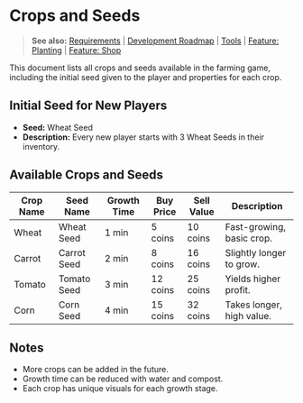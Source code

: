 # Crops and Seeds

> **See also:** [Requirements](requirements.md) | [Development Roadmap](planning.md) | [Tools](tools.md) | [Feature: Planting](feature-planting.md) | [Feature: Shop](feature-shop.md)

This document lists all crops and seeds available in the farming game, including the initial seed given to the player and properties for each crop.

## Initial Seed for New Players
- **Seed:** Wheat Seed
- **Description:** Every new player starts with 3 Wheat Seeds in their inventory.

## Available Crops and Seeds

| Crop Name   | Seed Name     | Growth Time | Buy Price | Sell Value | Description                |
|-------------|--------------|-------------|-----------|------------|----------------------------|
| Wheat       | Wheat Seed   | 1 min       | 5 coins   | 10 coins   | Fast-growing, basic crop.  |
| Carrot      | Carrot Seed  | 2 min       | 8 coins   | 16 coins   | Slightly longer to grow.   |
| Tomato      | Tomato Seed  | 3 min       | 12 coins  | 25 coins   | Yields higher profit.      |
| Corn        | Corn Seed    | 4 min       | 15 coins  | 32 coins   | Takes longer, high value.  |

## Notes
- More crops can be added in the future.
- Growth time can be reduced with water and compost.
- Each crop has unique visuals for each growth stage.
